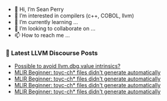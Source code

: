 - 👋 Hi, I’m Sean Perry
- 👀 I’m interested in compilers (c++, COBOL, llvm)
- 🌱 I’m currently learning ...
- 💞️ I’m looking to collaborate on ...
- 📫 How to reach me ...

<!---
s66perry/s66perry is a ✨ special ✨ repository because its `README.md` (this file) appears on your GitHub profile.
You can click the Preview link to take a look at your changes.
--->
### 📕 Latest LLVM Discourse Posts

<!-- DISCOURSE-LLVM:START -->
- [Possible to avoid llvm.dbg.value intrinsics?](https://discourse.llvm.org/t/possible-to-avoid-llvm-dbg-value-intrinsics/74393#post_1)
- [MLIR Beginner: toyc-ch* files didn&#39;t generate automatically](https://discourse.llvm.org/t/mlir-beginner-toyc-ch-files-didnt-generate-automatically/74370#post_7)
- [MLIR Beginner: toyc-ch* files didn&#39;t generate automatically](https://discourse.llvm.org/t/mlir-beginner-toyc-ch-files-didnt-generate-automatically/74370#post_6)
- [MLIR Beginner: toyc-ch* files didn&#39;t generate automatically](https://discourse.llvm.org/t/mlir-beginner-toyc-ch-files-didnt-generate-automatically/74370#post_5)
- [MLIR Beginner: toyc-ch* files didn&#39;t generate automatically](https://discourse.llvm.org/t/mlir-beginner-toyc-ch-files-didnt-generate-automatically/74370#post_4)
<!-- DISCOURSE-LLVM:END -->
